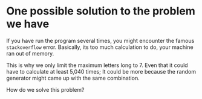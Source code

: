 # One possible solution to the problem we have

If you have run the program several times, you might encounter the famous `stackoverflow` error. 
Basically, its too much calculation to do, your machine ran out of memory.

This is why we only limit the maximum letters long to 7. 
Even that it could have to calculate at least 5,040 times;
It could be more because the random generator might came up with the same combination.

How do we solve this problem?